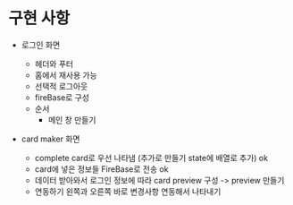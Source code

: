 # 구현 사항

* 로그인 화면
  * 헤더와 푸터
  * 홈에서 재사용 가능 
  * 선택적 로그아웃 
  * fireBase로 구성
  * 순서
    * 메인 창 만들기

* card maker 화면
  * complete card로 우선 나타냄 (추가로 만들기 state에 배열로 추가) ok
  * card에 넣은 정보들 FireBase로 전송  ok  
  * 데이터 받아와서 로그인 정보에 따라 card preview 구성 -> preview 만들기
  * 연동하기 왼쪽과 오른쪽 바로 변경사항 연동해서 나타내기
